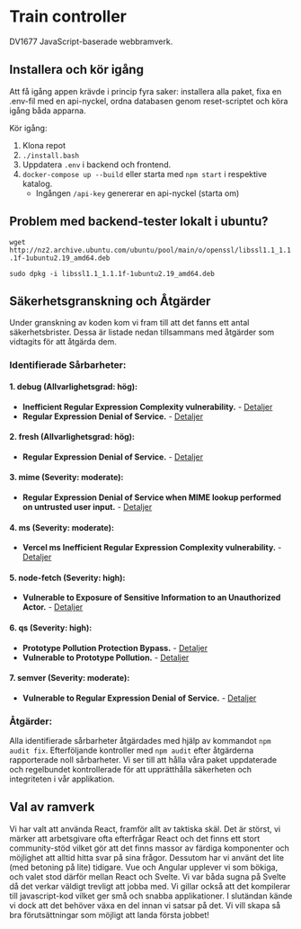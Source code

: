 # Train controller
DV1677 JavaScript-baserade webbramverk.

## Installera och kör igång
Att få igång appen krävde i princip fyra saker: installera alla paket, fixa en .env-fil med en api-nyckel, ordna databasen genom reset-scriptet och köra igång båda apparna. 

Kör igång:

1. Klona repot
2. `./install.bash`
3. Uppdatera `.env` i backend och frontend.
4. `docker-compose up --build` eller starta med `npm start` i respektive katalog.
    * Ingången `/api-key` genererar en api-nyckel (starta om)

## Problem med backend-tester lokalt i ubuntu?
`wget http://nz2.archive.ubuntu.com/ubuntu/pool/main/o/openssl/libssl1.1_1.1.1f-1ubuntu2.19_amd64.deb`

`sudo dpkg -i libssl1.1_1.1.1f-1ubuntu2.19_amd64.deb`

## Säkerhetsgranskning och Åtgärder
Under granskning av koden kom vi fram till att det fanns ett antal säkerhetsbrister. Dessa är listade nedan tillsammans med åtgärder som vidtagits för att åtgärda dem.

### Identifierade Sårbarheter:

#### 1. debug (Allvarlighetsgrad: hög):
- **Inefficient Regular Expression Complexity vulnerability.** - [Detaljer](https://github.com/advisories/GHSA-9vvw-cc9w-f27h)
- **Regular Expression Denial of Service.** - [Detaljer](https://github.com/advisories/GHSA-gxpj-cx7g-858c)

#### 2. fresh (Allvarlighetsgrad: hög):
- **Regular Expression Denial of Service.** - [Detaljer](https://github.com/advisories/GHSA-gxpj-cx7g-858c)

#### 3. mime (Severity: moderate):
- **Regular Expression Denial of Service when MIME lookup performed on untrusted user input.** - [Detaljer](https://github.com/advisories/GHSA-wrvr-8mpx-r7pp)

#### 4. ms (Severity: moderate):
- **Vercel ms Inefficient Regular Expression Complexity vulnerability.** - [Detaljer](https://github.com/advisories/GHSA-w9mr-4mfr-499f)

#### 5. node-fetch (Severity: high):
- **Vulnerable to Exposure of Sensitive Information to an Unauthorized Actor.** - [Detaljer](https://github.com/advisories/GHSA-r683-j2x4-v87g)

#### 6. qs (Severity: high):
- **Prototype Pollution Protection Bypass.** - [Detaljer](https://github.com/advisories/GHSA-gqgv-6jq5-jjj9)
- **Vulnerable to Prototype Pollution.** - [Detaljer](https://github.com/advisories/GHSA-hrpp-h998-j3pp)

#### 7. semver (Severity: moderate):
- **Vulnerable to Regular Expression Denial of Service.** - [Detaljer](https://github.com/advisories/GHSA-c2qf-rxjj-qqgw)

### Åtgärder:
Alla identifierade sårbarheter åtgärdades med hjälp av kommandot `npm audit fix`. Efterföljande kontroller med `npm audit` efter åtgärderna rapporterade noll sårbarheter. Vi ser till att hålla våra paket uppdaterade och regelbundet kontrollerade för att upprätthålla säkerheten och integriteten i vår applikation.

## Val av ramverk
Vi har valt att använda React, framför allt av taktiska skäl. Det är störst, vi märker att arbetsgivare ofta efterfrågar React och det finns ett stort community-stöd vilket gör att det finns massor av färdiga komponenter och möjlighet att alltid hitta svar på sina frågor. Dessutom har vi använt det lite (med betoning på lite) tidigare. Vue och Angular upplever vi som bökiga, och valet stod därför mellan React och Svelte. Vi var båda sugna på Svelte då det verkar väldigt trevligt att jobba med. Vi gillar också att det kompilerar till javascript-kod vilket ger små och snabba applikationer. I slutändan kände vi dock att det behöver växa en del innan vi satsar på det. Vi vill skapa så bra förutsättningar som möjligt att landa första jobbet!
